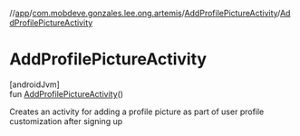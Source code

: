 //[app](../../../index.md)/[com.mobdeve.gonzales.lee.ong.artemis](../index.md)/[AddProfilePictureActivity](index.md)/[AddProfilePictureActivity](-add-profile-picture-activity.md)

# AddProfilePictureActivity

[androidJvm]\
fun [AddProfilePictureActivity](-add-profile-picture-activity.md)()

Creates an activity for adding a profile picture as part of user profile customization after signing up
